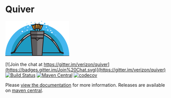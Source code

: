 # Quiver

![image](docs/logo.png)

[![Join the chat at https://gitter.im/verizon/quiver](https://badges.gitter.im/Join%20Chat.svg)](https://gitter.im/verizon/quiver)
[![Build Status](https://travis-ci.org/Verizon/quiver.svg?branch=master)](https://travis-ci.org/Verizon/quiver)
[![Maven Central](https://maven-badges.herokuapp.com/maven-central/io.verizon.quiver/core_2.11/badge.svg)](https://maven-badges.herokuapp.com/maven-central/io.verizon.quiver/core_2.11)
[![codecov](https://codecov.io/gh/Verizon/quiver/branch/master/graph/badge.svg)](https://codecov.io/gh/Verizon/quiver)

Please [view the documentation](https://verizon.github.io/quiver/) for more information. Releases are available on [maven central](http://search.maven.org/#search%7Cga%7C1%7Cio.verizon).
